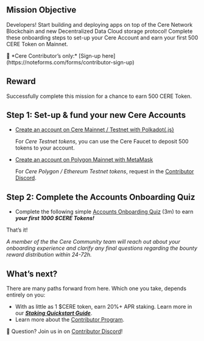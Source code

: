 ## Mission Objective
Developers! Start building and deploying apps on top of the Cere Network Blockchain and new Decentralized Data Cloud storage protocol! Complete these onboarding steps to set-up your Cere Account and earn your first 500 CERE Token on Mainnet.

<aside>
📌 *Cere Contributor’s only:* [Sign-up here](https://noteforms.com/forms/contributor-sign-up)
</aside>

## Reward
Successfully complete this mission for a chance to earn 500 CERE Token.

## Step 1: Set-up & fund your new Cere Accounts

- [Create an account on Cere Mainnet / Testnet with Polkadot{.js}](https://www.notion.so/5e239372da584de9a257560b6781e2c2?pvs=21)

    For *Cere Testnet tokens*, you can use the Cere Faucet to deposit 500 tokens to your account.

- [Create an account on Polygon Mainnet with MetaMask](https://www.notion.so/5e239372da584de9a257560b6781e2c2?pvs=21)

    For *Cere Polygon / Ethereum Testnet tokens*, request in the [Contributor Discord](https://www.notion.so/Developer-Portal-e9179927d6b8495e8a744f978a8ff3e4?pvs=21).


## Step 2: Complete the Accounts Onboarding Quiz
- Complete the following simple [Accounts Onboarding Quiz](https://noteforms.com/forms/contributor-onboarding-cere-accounts-c9jobo) (3m) to earn ***your first 1000 $CERE Tokens!***

That’s it! 

*A member of the the Cere Community team will reach out about your onboarding experience and clarify any final questions regarding the bounty reward distribution within 24-72h.*

## What’s next?

There are many paths forward from here. Which one you take, depends entirely on you:

- With as little as 1 $CERE token, earn 20%+ APR staking. Learn more in our [***Staking Quickstart Guide***](https://www.notion.so/Cere-Staking-Quickstart-Guide-8df5abe1f83a4f95bda53c49da245407?pvs=21).
- Learn more about the [Contributor Program](https://www.notion.so/Contributor-Portal-21b1eab42f304bdc9347ffd5882b0ee6?pvs=21).

🛟 Question? Join us in on [Contributor Discord](https://cere.network/discord)!
